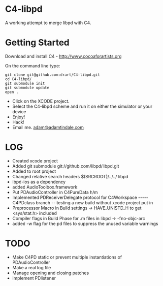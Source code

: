 C4-libpd
=========

A working attempt to merge libpd with C4. 

Getting Started
================

Download and install C4 - http://www.cocoaforartists.org

On the command line type:

    git clone git@github.com:drart/C4-libpd.git
    cd C4-libpd/
    git submodule init
    git submodule update
    open .

- Click on the XCODE project. 
- Select the C4-libpd scheme and run it on either the simulator or your device
- Enjoy!
- Hack!
- Email me. <adam@adamtindale.com>


LOG
========

- Created xcode project
- Added git submodule git://github.com/libpd/libpd.git
- Added to root project
- Changed relative search headers  $(SRCROOT)/../../ libpd
- ibpd-ios as a dependency 
- added AudioToolbox.framework
- Put PDAudioController in C4PureData h/m
- Implemented PDReceiverDelegate protocol for C4Workspace
----- C4PDclass branch -- testing a new build without xcode project put in
- Preprocessor Macro in Build settings -> HAVE_UNISTD_H to get <sys/stat.h> included
- Compiler flags in Build Phase for .m files in libpd -> -fno-objc-arc
- added -w flag for the pd files to suppress the unused variable warnings

TODO
======

- Make C4PD static or prevent multiple instantiations of PDAudioController
- Make a real log file
- Manage opening and closing patches
- implement PDlistener
